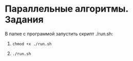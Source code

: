 # **Параллельные алгоритмы. Задания**
В папке с программой запустить скрипт ./run.sh: 

1.  `chmod +x ./run.sh`

2.  `./run.sh`
